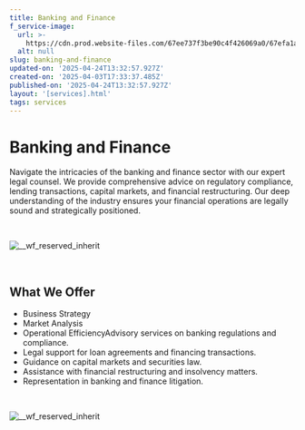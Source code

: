 ```yaml
---
title: Banking and Finance
f_service-image:
  url: >-
    https://cdn.prod.website-files.com/67ee737f3be90c4f426069a0/67efa1a623a725f6c8d008fb_pexels-josh-hild-1270765-14321795.avif
  alt: null
slug: banking-and-finance
updated-on: '2025-04-24T13:32:57.927Z'
created-on: '2025-04-03T17:33:37.485Z'
published-on: '2025-04-24T13:32:57.927Z'
layout: '[services].html'
tags: services
---
```


Banking and Finance
===================

Navigate the intricacies of the banking and finance sector with our expert legal counsel. We provide comprehensive advice on regulatory compliance, lending transactions, capital markets, and financial restructuring. Our deep understanding of the industry ensures your financial operations are legally sound and strategically positioned.

‍

![__wf_reserved_inherit](https://cdn.prod.website-files.com/67ee737f3be90c4f426069a0/680a31f8c9ea1acecbc73765_14.jpg)

‍

What We Offer
-------------

*   Business Strategy
*   Market Analysis
*   Operational EfficiencyAdvisory services on banking regulations and compliance.
*   Legal support for loan agreements and financing transactions.
*   Guidance on capital markets and securities law.
*   Assistance with financial restructuring and insolvency matters.
*   Representation in banking and finance litigation.

‍

![__wf_reserved_inherit](https://cdn.prod.website-files.com/67ee737f3be90c4f426069a0/680a3d71c1b54eabd4ffbb13_13.jpg)
